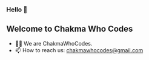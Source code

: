 ### Hello 👋

## Welcome to Chakma Who Codes

- 👨‍💻 We are ChakmaWhoCodes.
- 📫 How to reach us: chakmawhocodes@gmail.com
<!--
**chakmawhocodes/chakmawhocodes** is a ✨ _special_ ✨ repository because its `README.md` (this file) appears on your GitHub profile.

Here are some ideas to get you started:

- 🔭 I’m currently working on ...
- 🌱 I’m currently learning ...
- 👯 I’m looking to collaborate on ...
- 🤔 I’m looking for help with ...
- 💬 Ask me about ...
- 📫 How to reach me: ...
- 😄 Pronouns: ...
- ⚡ Fun fact: ...
-->
